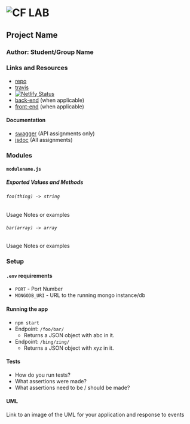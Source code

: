 ![CF](http://i.imgur.com/7v5ASc8.png) LAB
=================================================

## Project Name

### Author: Student/Group Name

### Links and Resources
* [repo](http://xyz.com)
* [travis](http://xyz.com)
* [![Netlify Status](https://api.netlify.com/api/v1/badges/0c55e8a2-2c5c-4731-8a98-ab7ddb2f7341/deploy-status)](https://app.netlify.com/sites/design-challenges/deploys)
* [back-end](http://xyz.com) (when applicable)
* [front-end](http://xyz.com) (when applicable)

#### Documentation
* [swagger](http://xyz.com) (API assignments only)
* [jsdoc](http://xyz.com) (All assignments)

### Modules
#### `modulename.js`
##### Exported Values and Methods

###### `foo(thing) -> string`
Usage Notes or examples

###### `bar(array) -> array`
Usage Notes or examples

### Setup
#### `.env` requirements
* `PORT` - Port Number
* `MONGODB_URI` - URL to the running mongo instance/db

#### Running the app
* `npm start`
* Endpoint: `/foo/bar/`
  * Returns a JSON object with abc in it.
* Endpoint: `/bing/zing/`
  * Returns a JSON object with xyz in it.
  
#### Tests
* How do you run tests?
* What assertions were made?
* What assertions need to be / should be made?

#### UML
Link to an image of the UML for your application and response to events
